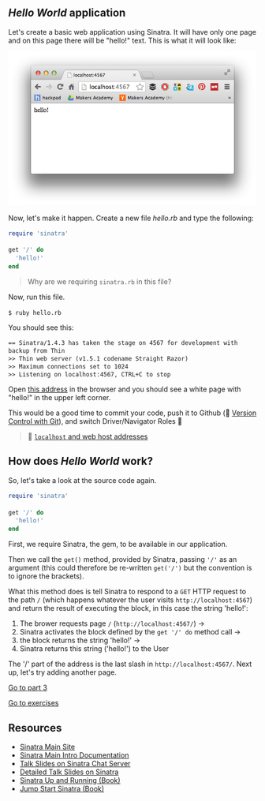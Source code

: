## _Hello World_ application

Let's create a basic web application using Sinatra. It will have only one page and on this page there will be "hello!" text. This is what it will look like:

![What we're making](images/sinatra/sinatra_basic_1.png)

Now, let's make it happen. Create a new file _hello.rb_ and type the following:

````ruby
require 'sinatra'

get '/' do
  'hello!'
end
````
> Why are we requiring `sinatra.rb` in this file?

Now, run this file.

`$ ruby hello.rb`

You should see this:

```
== Sinatra/1.4.3 has taken the stage on 4567 for development with backup from Thin
>> Thin web server (v1.5.1 codename Straight Razor)
>> Maximum connections set to 1024
>> Listening on localhost:4567, CTRL+C to stop
```

Open [this address](http://localhost:4567) in the browser and you should see a white page with "hello!" in the upper left corner.

This would be a good time to commit your code, push it to Github (:pill: [Version Control with Git](git.md)), and switch Driver/Navigator Roles&nbsp;:twisted_rightwards_arrows:

> :pill: [`localhost` and web host addresses](localhost_web_addresses.md)

## How does _Hello World_ work?

So, let's take a look at the source code again.

````ruby
require 'sinatra'

get '/' do
  'hello!'
end
````

First, we require Sinatra, the gem, to be available in our application.

Then we call the `get()` method, provided by Sinatra, passing `'/'` as an argument (this could therefore be re-written `get('/')` but the convention is to ignore the brackets).

What this method does is tell Sinatra to respond to a `GET` HTTP request to the path `/` (which happens whatever the user visits `http://localhost:4567`) and return the result of executing the block, in this case the string 'hello!':

1. The brower requests page `/` (`http://localhost:4567/`) ->
2. Sinatra activates the block defined by the `get '/' do` method call ->
3. the block returns the string 'hello!' ->
4. Sinatra returns this string ('hello!') to the  User

The '/' part of the address is the last slash in `http://localhost:4567/`. Next up, let's try adding another page.

[Go to part 3](sinatra_3.md)

[Go to exercises](sinatra_exercises.md)

Resources
--------

* [Sinatra Main Site](http://www.sinatrarb.com/)
* [Sinatra Main Intro Documentation](http://www.sinatrarb.com/intro.html)
* [Talk Slides on Sinatra Chat Server](http://obfusk.org/achatwithsinatra/#1)
* [Detailed Talk Slides on Sinatra](http://www.slideshare.net/BobNadlerJr/sinatra-flatiron)
* [Sinatra Up and Running (Book)](http://shop.oreilly.com/product/0636920019664.do)
* [Jump Start Sinatra (Book)](http://www.sitepoint.com/store/jump-start-sinatra/)
